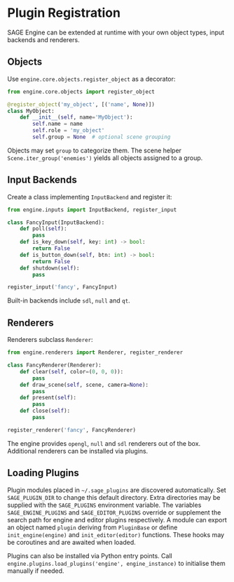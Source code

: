 # Plugin Registration

SAGE Engine can be extended at runtime with your own object types, input backends and renderers.

## Objects

Use `engine.core.objects.register_object` as a decorator:

```python
from engine.core.objects import register_object

@register_object('my_object', [('name', None)])
class MyObject:
    def __init__(self, name='MyObject'):
        self.name = name
        self.role = 'my_object'
        self.group = None  # optional scene grouping
```

Objects may set ``group`` to categorize them. The scene helper
``Scene.iter_group('enemies')`` yields all objects assigned to a group.

## Input Backends

Create a class implementing `InputBackend` and register it:

```python
from engine.inputs import InputBackend, register_input

class FancyInput(InputBackend):
    def poll(self):
        pass
    def is_key_down(self, key: int) -> bool:
        return False
    def is_button_down(self, btn: int) -> bool:
        return False
    def shutdown(self):
        pass

register_input('fancy', FancyInput)
```

Built-in backends include `sdl`, `null` and `qt`.

## Renderers

Renderers subclass `Renderer`:

```python
from engine.renderers import Renderer, register_renderer

class FancyRenderer(Renderer):
    def clear(self, color=(0, 0, 0)):
        pass
    def draw_scene(self, scene, camera=None):
        pass
    def present(self):
        pass
    def close(self):
        pass

register_renderer('fancy', FancyRenderer)
```
The engine provides `opengl`, `null` and `sdl` renderers out of the box. Additional renderers can be installed via plugins.

## Loading Plugins

Plugin modules placed in `~/.sage_plugins` are discovered automatically. Set
`SAGE_PLUGIN_DIR` to change this default directory. Extra directories may be
supplied with the `SAGE_PLUGINS` environment variable. The variables
`SAGE_ENGINE_PLUGINS` and `SAGE_EDITOR_PLUGINS` override or supplement the
search path for engine and editor plugins respectively. A module
can export an object named `plugin` deriving from `PluginBase` or define
`init_engine(engine)` and `init_editor(editor)` functions. These hooks may be
coroutines and are awaited when loaded.

Plugins can also be installed via Python entry points. Call
`engine.plugins.load_plugins('engine', engine_instance)` to initialise them
manually if needed.

